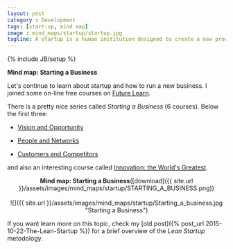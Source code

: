 ```yaml
---
layout: post
category : Development
tags: [start-up, mind map]
image : mind_maps/startup/startup.jpg
tagline: A startup is a human institution designed to create a new product or service under conditions of extreme uncertainty -  Eric Ries, The Lean Startup
---
```

{% include JB/setup %}

**Mind map: Starting a Business**

<!--more-->

Let's continue to learn about startup and how to run a new business.
I joined some on-line free courses on [Future Learn](https://www.futurelearn.com).

There is a pretty nice series called *Starting a Business* (6 courses). Below the first three:

- [Vision and Opportunity](https://www.futurelearn.com/courses/starting-a-business-1)

- [People and Networks](https://www.futurelearn.com/courses/starting-a-business-2)

- [Customers and Competitors](https://www.futurelearn.com/courses/starting-a-business-3)

and also an interesting course called [Innovation: the World's Greatest](https://www.futurelearn.com/courses/the-worlds-greatest-innovations).

<div style="text-align:center" markdown="1">

<b>Mind map: Starting a Business</b>([download]({{ site.url }}/assets/images/mind_maps/startup/STARTING_A_BUSINESS.png))
<br>    
![]({{ site.url }}/assets/images/mind_maps/startup/Starting_a_business.jpg "Starting a Business")

</div>

If you want learn more on this topic, check my [old post]({% post_url 2015-10-22-The-Lean-Startup %}) for a brief overview of the *Lean Startup* metodology.